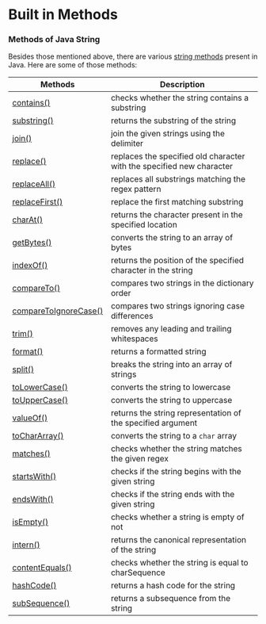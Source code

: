 # Built in Methods

### Methods of Java String <a href="#string-methods" id="string-methods"></a>

Besides those mentioned above, there are various [string methods](https://www.programiz.com/java-programming/library/string) present in Java. Here are some of those methods:

| Methods                                                                                                | Description                                                           |
| ------------------------------------------------------------------------------------------------------ | --------------------------------------------------------------------- |
| [contains()](https://www.programiz.com/java-programming/library/string/contains)                       | checks whether the string contains a substring                        |
| [substring()](https://www.programiz.com/java-programming/library/string/substring)                     | returns the substring of the string                                   |
| [join()](https://www.programiz.com/java-programming/library/string/join)                               | join the given strings using the delimiter                            |
| [replace()](https://www.programiz.com/java-programming/library/string/replace)                         | replaces the specified old character with the specified new character |
| [replaceAll()](https://www.programiz.com/java-programming/library/string/replaceall)                   | replaces all substrings matching the regex pattern                    |
| [replaceFirst()](https://www.programiz.com/java-programming/library/string/replacefirst)               | replace the first matching substring                                  |
| [charAt()](https://www.programiz.com/java-programming/library/string/charat)                           | returns the character present in the specified location               |
| [getBytes()](https://www.programiz.com/java-programming/library/string/getbytes)                       | converts the string to an array of bytes                              |
| [indexOf()](https://www.programiz.com/java-programming/library/string/indexof)                         | returns the position of the specified character in the string         |
| [compareTo()](https://www.programiz.com/java-programming/library/string/compareto)                     | compares two strings in the dictionary order                          |
| [compareToIgnoreCase()](https://www.programiz.com/java-programming/library/string/comparetoignorecase) | compares two strings ignoring case differences                        |
| [trim()](https://www.programiz.com/java-programming/library/string/trim)                               | removes any leading and trailing whitespaces                          |
| [format()](https://www.programiz.com/java-programming/library/string/format)                           | returns a formatted string                                            |
| [split()](https://www.programiz.com/java-programming/library/string/split)                             | breaks the string into an array of strings                            |
| [toLowerCase()](https://www.programiz.com/java-programming/library/string/tolowercase)                 | converts the string to lowercase                                      |
| [toUpperCase()](https://www.programiz.com/java-programming/library/string/touppercase)                 | converts the string to uppercase                                      |
| [valueOf()](https://www.programiz.com/java-programming/library/string/valueof)                         | returns the string representation of the specified argument           |
| [toCharArray()](https://www.programiz.com/java-programming/library/string/tochararray)                 | converts the string to a `char` array                                 |
| [matches()](https://www.programiz.com/java-programming/library/string/matches)                         | checks whether the string matches the given regex                     |
| [startsWith()](https://www.programiz.com/java-programming/library/string/startswith)                   | checks if the string begins with the given string                     |
| [endsWith()](https://www.programiz.com/java-programming/library/string/endswith)                       | checks if the string ends with the given string                       |
| [isEmpty()](https://www.programiz.com/java-programming/library/string/isempty)                         | checks whether a string is empty of not                               |
| [intern()](https://www.programiz.com/java-programming/library/string/intern)                           | returns the canonical representation of the string                    |
| [contentEquals()](https://www.programiz.com/java-programming/library/string/contentequals)             | checks whether the string is equal to charSequence                    |
| [hashCode()](https://www.programiz.com/java-programming/library/string/hashcode)                       | returns a hash code for the string                                    |
| [subSequence()](https://www.programiz.com/java-programming/library/string/subsequence)                 | returns a subsequence from the string                                 |
